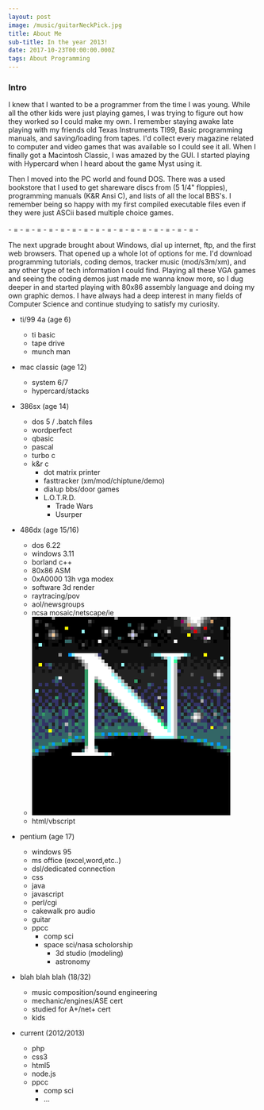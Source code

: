 ```yaml
---
layout: post
image: /music/guitarNeckPick.jpg
title: About Me
sub-title: In the year 2013!
date: 2017-10-23T00:00:00.000Z
tags: About Programming
---
```

### Intro
I knew that I wanted to be a programmer from the time I was young. While all the other kids were just playing games, I was trying to figure out how they worked so I could make my own. I remember staying awake late playing with my friends old Texas Instruments TI99, Basic programming manuals, and saving/loading from tapes. I'd collect every magazine related to computer and video games that was available so I could see it all. When I finally got a Macintosh Classic, I was amazed by the GUI. I started playing with Hypercard when I heard about the game Myst using it.

Then I moved into the PC world and found DOS. There was a used bookstore that I used to get shareware discs from (5 1/4" floppies), programming manuals (K&R Ansi C), and lists of all the local BBS's. I remember being so happy with my first compiled executable files even if they were just ASCii based multiple choice games.
<br/>
<br/>
<span class="alternate">
  <span class="alternate__purple">-</span>
  <span class="alternate__green">=</span>
  <span class="alternate__purple">-</span>
  <span class="alternate__green">=</span>
  <span class="alternate__purple">-</span>
  <span class="alternate__green">=</span>
  <span class="alternate__purple">-</span>
  <span class="alternate__green">=</span>
  <span class="alternate__purple">-</span>
  <span class="alternate__green">=</span>
  <span class="alternate__purple">-</span>
  <span class="alternate__green">=</span>
  <span class="alternate__purple">-</span>
  <span class="alternate__green">=</span>
  <span class="alternate__purple">-</span>
  <span class="alternate__green">=</span>
  <span class="alternate__purple">-</span>
  <span class="alternate__green">=</span>
  <span class="alternate__purple">-</span>
  <span class="alternate__green">=</span>
  <span class="alternate__purple">-</span>
  <span class="alternate__green">=</span>
  <span class="alternate__purple">-</span>
  <span class="alternate__green">=</span>
  <span class="alternate__purple">-</span>
  <span class="alternate__green">=</span>
  <span class="alternate__purple">-</span>
  <span class="alternate__green">=</span>
  <span class="alternate__purple">-</span>
  <span class="alternate__green">=</span>
  <span class="alternate__purple">-</span>
  <span class="alternate__green">=</span>
  <span class="alternate__purple">-</span>
</span>

The next upgrade brought about Windows, dial up internet, ftp, and the first web browsers. That opened up a whole lot of options for me. I'd download programming tutorials, coding demos, tracker music (mod/s3m/xm), and any other type of tech information I could find. Playing all these VGA games and seeing the coding demos just made me wanna know more, so I dug deeper in and started playing with 80x86 assembly language and doing my own graphic demos.
I have always had a deep interest in many fields of Computer Science and continue studying to satisfy my curiosity.

- ti/99 4a (age 6)
	- ti basic
	- tape drive
	- munch man

- mac classic (age 12)
	- system 6/7
	- hypercard/stacks

- 386sx (age 14)
	- dos 5 / .batch files
	- wordperfect
	- qbasic
	- pascal
	- turbo c
  - k&r c
	- dot matrix printer
	- fasttracker (xm/mod/chiptune/demo)
	- dialup bbs/door games
    - L.O.T.R.D.
		- Trade Wars
		- Usurper

- 486dx (age 15/16)
	- dos 6.22
	- windows 3.11
	- borland c++
	- 80x86 ASM
	- 0xA0000 13h vga modex
	- software 3d render
	- raytracing/pov
	- aol/newsgroups
	- ncsa mosaic/netscape/ie
    - ![Netscape Navigator](/assets/images/programming/netscapeNavigatorIcon.gif)
	- html/vbscript

- pentium (age 17)
	- windows 95
	- ms office (excel,word,etc..)
	- dsl/dedicated connection
	- css
	- java
	- javascript
	- perl/cgi
	- cakewalk pro audio
	- guitar
	- ppcc
		- comp sci
	  - space sci/nasa scholorship
		- 3d studio (modeling)
		- astronomy

- blah blah blah (18/32)
	- music composition/sound engineering
	- mechanic/engines/ASE cert
	- studied for A+/net+ cert
	- kids

- current (2012/2013)
	- php
	- css3
	- html5
	- node.js
	- ppcc
		- comp sci
		- ...
